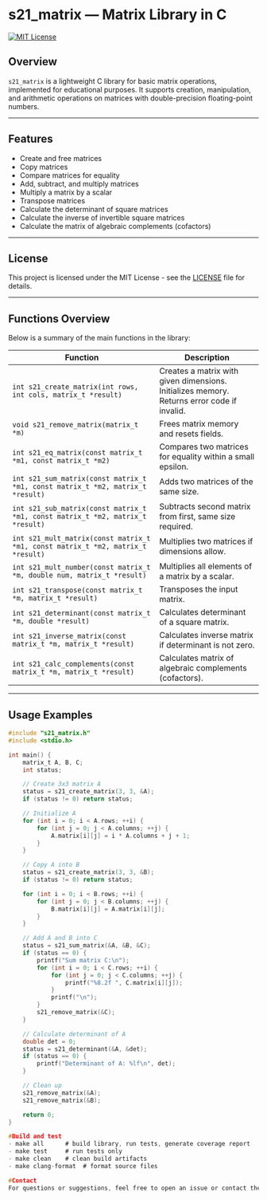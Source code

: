 # s21_matrix — Matrix Library in C

[![MIT License](https://img.shields.io/badge/license-MIT-blue.svg)](LICENSE)

## Overview

`s21_matrix` is a lightweight C library for basic matrix operations, implemented for educational purposes. It supports creation, manipulation, and arithmetic operations on matrices with double-precision floating-point numbers.

---

## Features

- Create and free matrices
- Copy matrices
- Compare matrices for equality
- Add, subtract, and multiply matrices
- Multiply a matrix by a scalar
- Transpose matrices
- Calculate the determinant of square matrices
- Calculate the inverse of invertible square matrices
- Calculate the matrix of algebraic complements (cofactors)

---

## License

This project is licensed under the MIT License - see the [LICENSE](LICENSE) file for details.

---

## Functions Overview

Below is a summary of the main functions in the library:

| Function                         | Description                                                      |
|---------------------------------|------------------------------------------------------------------|
| `int s21_create_matrix(int rows, int cols, matrix_t *result)` | Creates a matrix with given dimensions. Initializes memory. Returns error code if invalid. |
| `void s21_remove_matrix(matrix_t *m)`                        | Frees matrix memory and resets fields.                          |
| `int s21_eq_matrix(const matrix_t *m1, const matrix_t *m2)`  | Compares two matrices for equality within a small epsilon.      |
| `int s21_sum_matrix(const matrix_t *m1, const matrix_t *m2, matrix_t *result)` | Adds two matrices of the same size.                             |
| `int s21_sub_matrix(const matrix_t *m1, const matrix_t *m2, matrix_t *result)` | Subtracts second matrix from first, same size required.        |
| `int s21_mult_matrix(const matrix_t *m1, const matrix_t *m2, matrix_t *result)` | Multiplies two matrices if dimensions allow.                    |
| `int s21_mult_number(const matrix_t *m, double num, matrix_t *result)` | Multiplies all elements of a matrix by a scalar.                |
| `int s21_transpose(const matrix_t *m, matrix_t *result)`      | Transposes the input matrix.                                    |
| `int s21_determinant(const matrix_t *m, double *result)`      | Calculates determinant of a square matrix.                      |
| `int s21_inverse_matrix(const matrix_t *m, matrix_t *result)` | Calculates inverse matrix if determinant is not zero.          |
| `int s21_calc_complements(const matrix_t *m, matrix_t *result)` | Calculates matrix of algebraic complements (cofactors).       |

---

## Usage Examples

```c
#include "s21_matrix.h"
#include <stdio.h>

int main() {
    matrix_t A, B, C;
    int status;

    // Create 3x3 matrix A
    status = s21_create_matrix(3, 3, &A);
    if (status != 0) return status;

    // Initialize A
    for (int i = 0; i < A.rows; ++i) {
        for (int j = 0; j < A.columns; ++j) {
            A.matrix[i][j] = i * A.columns + j + 1;
        }
    }

    // Copy A into B
    status = s21_create_matrix(3, 3, &B);
    if (status != 0) return status;

    for (int i = 0; i < B.rows; ++i) {
        for (int j = 0; j < B.columns; ++j) {
            B.matrix[i][j] = A.matrix[i][j];
        }
    }

    // Add A and B into C
    status = s21_sum_matrix(&A, &B, &C);
    if (status == 0) {
        printf("Sum matrix C:\n");
        for (int i = 0; i < C.rows; ++i) {
            for (int j = 0; j < C.columns; ++j) {
                printf("%8.2f ", C.matrix[i][j]);
            }
            printf("\n");
        }
        s21_remove_matrix(&C);
    }

    // Calculate determinant of A
    double det = 0;
    status = s21_determinant(&A, &det);
    if (status == 0) {
        printf("Determinant of A: %lf\n", det);
    }

    // Clean up
    s21_remove_matrix(&A);
    s21_remove_matrix(&B);

    return 0;
}

#Build and test
- make all      # build library, run tests, generate coverage report
- make test     # run tests only
- make clean    # clean build artifacts
- make clang-format  # format source files

#Contact
For questions or suggestions, feel free to open an issue or contact the maintainer.
